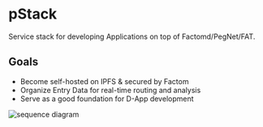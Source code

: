 # pStack

Service stack for developing Applications on top of Factomd/PegNet/FAT.

## Goals

* Become self-hosted on IPFS & secured by Factom
* Organize Entry Data for real-time routing and analysis
* Serve as a good foundation for D-App development


![sequence diagram](http://www.plantuml.com/plantuml/proxy?cache=no&src=https://raw.github.com/stackdump/pstack/master/stack.plantuml)
